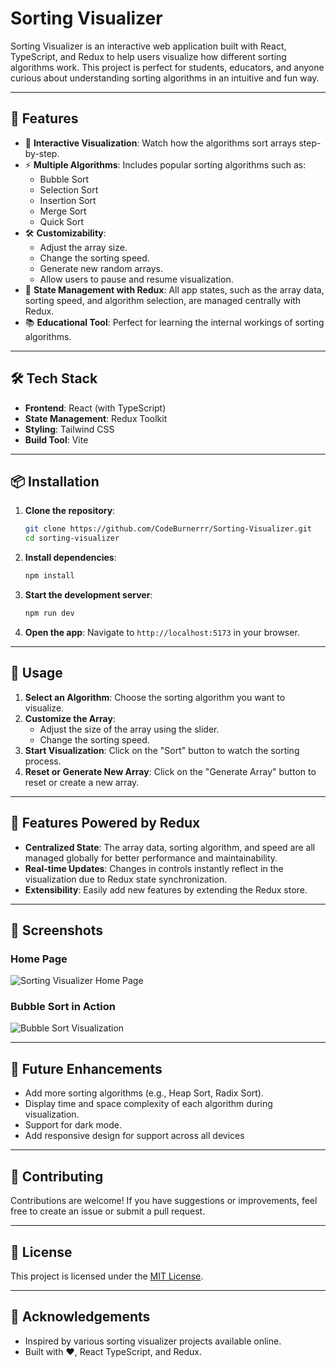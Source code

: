 # Sorting Visualizer

Sorting Visualizer is an interactive web application built with React, TypeScript, and Redux to help users visualize how different sorting algorithms work. This project is perfect for students, educators, and anyone curious about understanding sorting algorithms in an intuitive and fun way.

---

## 🚀 Features

- 🎨 **Interactive Visualization**: Watch how the algorithms sort arrays step-by-step.
- ⚡ **Multiple Algorithms**: Includes popular sorting algorithms such as:
  - Bubble Sort
  - Selection Sort
  - Insertion Sort
  - Merge Sort
  - Quick Sort
- 🛠️ **Customizability**:
  - Adjust the array size.
  - Change the sorting speed.
  - Generate new random arrays.
  - Allow users to pause and resume visualization.
- 🔄 **State Management with Redux**: All app states, such as the array data, sorting speed, and algorithm selection, are managed centrally with Redux.
- 📚 **Educational Tool**: Perfect for learning the internal workings of sorting algorithms.

---

## 🛠️ Tech Stack

- **Frontend**: React (with TypeScript)
- **State Management**: Redux Toolkit
- **Styling**: Tailwind CSS 
- **Build Tool**: Vite 

---

## 📦 Installation

1. **Clone the repository**:
   ```bash
   git clone https://github.com/CodeBurnerrr/Sorting-Visualizer.git
   cd sorting-visualizer
   ```

2. **Install dependencies**:
   ```bash
   npm install
   ```

3. **Start the development server**:
   ```bash
   npm run dev
   ```

4. **Open the app**:
   Navigate to `http://localhost:5173` in your browser.

---

## 🔧 Usage

1. **Select an Algorithm**: Choose the sorting algorithm you want to visualize.
2. **Customize the Array**:
   - Adjust the size of the array using the slider.
   - Change the sorting speed.
3. **Start Visualization**: Click on the "Sort" button to watch the sorting process.
4. **Reset or Generate New Array**: Click on the "Generate Array" button to reset or create a new array.

---

## 🌟 Features Powered by Redux

- **Centralized State**: The array data, sorting algorithm, and speed are all managed globally for better performance and maintainability.
- **Real-time Updates**: Changes in controls instantly reflect in the visualization due to Redux state synchronization.
- **Extensibility**: Easily add new features by extending the Redux store.

---

## 📸 Screenshots

### Home Page
![Sorting Visualizer Home Page](https://via.placeholder.com/800x400)

### Bubble Sort in Action
![Bubble Sort Visualization](https://via.placeholder.com/800x400)

---

## 🚧 Future Enhancements

- Add more sorting algorithms (e.g., Heap Sort, Radix Sort).
- Display time and space complexity of each algorithm during visualization.
- Support for dark mode.
- Add responsive design for support across all devices

---

## 🤝 Contributing

Contributions are welcome! If you have suggestions or improvements, feel free to create an issue or submit a pull request.

---

## 📜 License

This project is licensed under the [MIT License](LICENSE).

---

## 🌟 Acknowledgements

- Inspired by various sorting visualizer projects available online.
- Built with ❤️, React TypeScript, and Redux.

